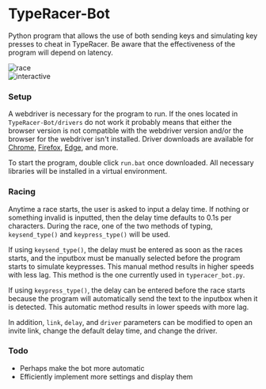 # TypeRacer-Bot
Python program that allows the use of both sending keys and simulating key presses to cheat in TypeRacer. Be aware that the effectiveness of the program will depend on latency.  

![race](https://github.com/Togohogo1/TypeRacer-Bot/blob/master/screenshots/race.png)  
![interactive](https://github.com/Togohogo1/TypeRacer-Bot/blob/master/screenshots/interactive.png)  

### Setup
A webdriver is necessary for the program to run. If the ones located in `TypeRacer-Bot/drivers` do not work it probably means that either the browser version is not compatible with the webdriver version and/or the browser for the webdriver isn't installed. Driver downloads are available for [Chrome](https://chromedriver.chromium.org/downloads), [Firefox](https://github.com/mozilla/geckodriver/releases), [Edge](https://developer.microsoft.com/en-us/microsoft-edge/tools/webdriver/), and more.

To start the program, double click `run.bat` once downloaded. All necessary libraries will be installed in a virtual environment.

### Racing
Anytime a race starts, the user is asked to input a delay time. If nothing or something invalid is inputted, then the delay time defaults to 0.1s per characters. During the race, one of the two methods of typing, `keysend_type()` and `keypress_type()` will be used.

If using `keysend_type()`, the delay must be entered as soon as the races starts, and the inputbox must be manually selected before the program starts to simulate keypresses. This manual method results in higher speeds with less lag. This method is the one currently used in `typeracer_bot.py`.

If using `keypress_type()`, the delay can be entered before the race starts because the program will automatically send the text to the inputbox when it is detected. This automatic method results in lower speeds with more lag.

In addition, `link`, `delay`, and `driver` parameters can be modified to open an invite link, change the default delay time, and change the driver.

### Todo
- Perhaps make the bot more automatic
- Efficiently implement more settings and display them
